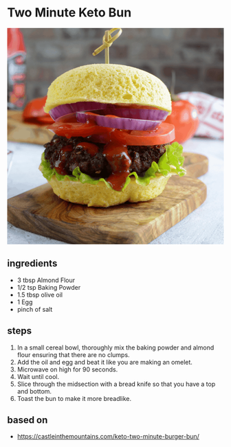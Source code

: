 # Two Minute Keto Bun

![Two Minute Keto Bun](images/two-minute-keto-bun.png)

## ingredients

- 3 tbsp Almond Flour
- 1/2 tsp Baking Powder
- 1.5 tbsp olive oil
- 1 Egg
- pinch of salt

## steps

1. In a small cereal bowl, thoroughly mix the baking powder and almond flour ensuring that there are no clumps.
2. Add the oil and egg and beat it like you are making an omelet.
3. Microwave on high for 90 seconds.
4. Wait until cool.
5. Slice through the midsection with a bread knife so that you have a top and bottom.
6. Toast the bun to make it more breadlike.

## based on

- https://castleinthemountains.com/keto-two-minute-burger-bun/
